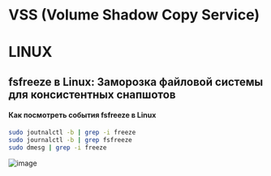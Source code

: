 # VSS (Volume Shadow Copy Service)

# LINUX
## fsfreeze в Linux: Заморозка файловой системы для консистентных снапшотов


#### Как посмотреть события fsfreeze в Linux
```bash
sudo joutnalctl -b | grep -i freeze
sudo journalctl -b | grep fsfreeze
sudo dmesg | grep -i freeze
```

![image](https://github.com/user-attachments/assets/1735d323-b073-4516-8ca2-1d43c8af9a03)

